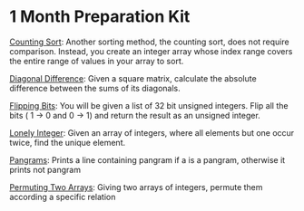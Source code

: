 # 1 Month Preparation Kit

[Counting Sort](https://github.com/SebastianArriagada/python-work/blob/main/hackerRank/CountingSort1.py): Another sorting method, the counting sort, does not require comparison. Instead, you create an integer array whose index range covers the entire range of values in your array to sort.

[Diagonal Difference](https://github.com/SebastianArriagada/python-work/blob/main/hackerRank/DiagonalDifference.py): Given a square matrix, calculate the absolute difference between the sums of its diagonals.

[Flipping Bits](https://github.com/SebastianArriagada/python-work/blob/main/hackerRank/FlippingBits.py): You will be given a list of 32 bit unsigned integers. Flip all the bits ( 1 -> 0 and 0 -> 1) and return the result as an unsigned integer.

[Lonely Integer](https://github.com/SebastianArriagada/python-work/blob/main/hackerRank/LonelyInteger.py): Given an array of integers, where all elements but one occur twice, find the unique element.

[Pangrams](https://github.com/SebastianArriagada/python-work/blob/main/hackerRank/Pangrams.py): Prints a line containing pangram if a is a pangram, otherwise it prints not pangram

[Permuting Two Arrays](https://github.com/SebastianArriagada/python-work/blob/main/hackerRank/PermutingTwoArrays.py): Giving two arrays of integers, permute them according a specific relation 

